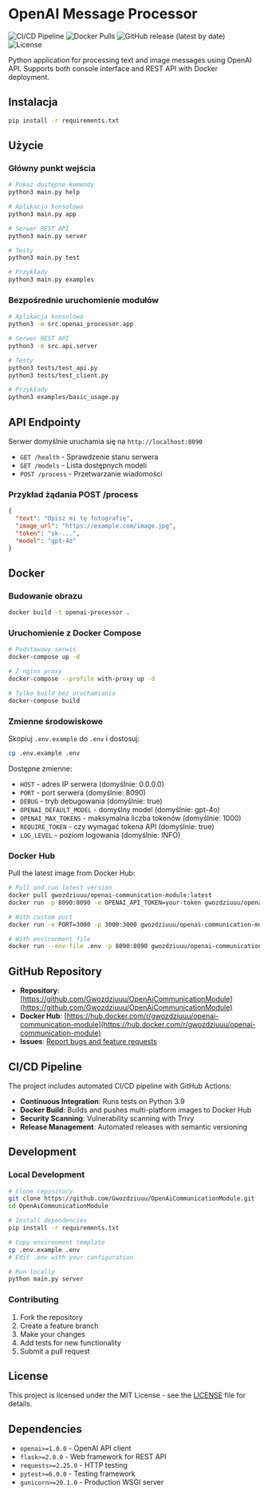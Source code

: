 # OpenAI Message Processor

![CI/CD Pipeline](https://github.com/Gwozdziuuu/OpenAiCommunicationModule/workflows/CI/CD%20Pipeline/badge.svg)
![Docker Pulls](https://img.shields.io/docker/pulls/gwozdziuuu/openai-communication-module)
![GitHub release (latest by date)](https://img.shields.io/github/v/release/Gwozdziuuu/OpenAiCommunicationModule)
![License](https://img.shields.io/github/license/Gwozdziuuu/OpenAiCommunicationModule)

Python application for processing text and image messages using OpenAI API. Supports both console interface and REST API with Docker deployment.

## Instalacja

```bash
pip install -r requirements.txt
```

## Użycie

### Główny punkt wejścia

```bash
# Pokaż dostępne komendy
python3 main.py help

# Aplikacja konsolowa
python3 main.py app

# Serwer REST API
python3 main.py server

# Testy
python3 main.py test

# Przykłady
python3 main.py examples
```

### Bezpośrednie uruchomienie modułów

```bash
# Aplikacja konsolowa
python3 -m src.openai_processor.app

# Serwer REST API
python3 -m src.api.server

# Testy
python3 tests/test_api.py
python3 tests/test_client.py

# Przykłady
python3 examples/basic_usage.py
```

## API Endpointy

Serwer domyślnie uruchamia się na `http://localhost:8090`

- `GET /health` - Sprawdzenie stanu serwera
- `GET /models` - Lista dostępnych modeli
- `POST /process` - Przetwarzanie wiadomości

### Przykład żądania POST /process

```json
{
  "text": "Opisz mi tę fotografię",
  "image_url": "https://example.com/image.jpg",
  "token": "sk-...",
  "model": "gpt-4o"
}
```

## Docker

### Budowanie obrazu

```bash
docker build -t openai-processor .
```

### Uruchomienie z Docker Compose

```bash
# Podstawowy serwis
docker-compose up -d

# Z nginx proxy
docker-compose --profile with-proxy up -d

# Tylko build bez uruchamiania
docker-compose build
```

### Zmienne środowiskowe

Skopiuj `.env.example` do `.env` i dostosuj:

```bash
cp .env.example .env
```

Dostępne zmienne:
- `HOST` - adres IP serwera (domyślnie: 0.0.0.0)
- `PORT` - port serwera (domyślnie: 8090) 
- `DEBUG` - tryb debugowania (domyślnie: true)
- `OPENAI_DEFAULT_MODEL` - domyślny model (domyślnie: gpt-4o)
- `OPENAI_MAX_TOKENS` - maksymalna liczba tokenów (domyślnie: 1000)
- `REQUIRE_TOKEN` - czy wymagać tokena API (domyślnie: true)
- `LOG_LEVEL` - poziom logowania (domyślnie: INFO)

### Docker Hub

Pull the latest image from Docker Hub:

```bash
# Pull and run latest version
docker pull gwozdziuuu/openai-communication-module:latest
docker run -p 8090:8090 -e OPENAI_API_TOKEN=your-token gwozdziuuu/openai-communication-module:latest

# With custom port
docker run -e PORT=3000 -p 3000:3000 gwozdziuuu/openai-communication-module:latest

# With environment file
docker run --env-file .env -p 8090:8090 gwozdziuuu/openai-communication-module:latest
```

## GitHub Repository

- **Repository**: [https://github.com/Gwozdziuuu/OpenAiCommunicationModule](https://github.com/Gwozdziuuu/OpenAiCommunicationModule)
- **Docker Hub**: [https://hub.docker.com/r/gwozdziuuu/openai-communication-module](https://hub.docker.com/r/gwozdziuuu/openai-communication-module)
- **Issues**: [Report bugs and feature requests](https://github.com/Gwozdziuuu/OpenAiCommunicationModule/issues)

## CI/CD Pipeline

The project includes automated CI/CD pipeline with GitHub Actions:

- **Continuous Integration**: Runs tests on Python 3.9
- **Docker Build**: Builds and pushes multi-platform images to Docker Hub
- **Security Scanning**: Vulnerability scanning with Trivy
- **Release Management**: Automated releases with semantic versioning

## Development

### Local Development

```bash
# Clone repository
git clone https://github.com/Gwozdziuuu/OpenAiCommunicationModule.git
cd OpenAiCommunicationModule

# Install dependencies
pip install -r requirements.txt

# Copy environment template
cp .env.example .env
# Edit .env with your configuration

# Run locally
python main.py server
```

### Contributing

1. Fork the repository
2. Create a feature branch
3. Make your changes
4. Add tests for new functionality
5. Submit a pull request

## License

This project is licensed under the MIT License - see the [LICENSE](LICENSE) file for details.

## Dependencies

- `openai>=1.0.0` - OpenAI API client
- `flask>=2.0.0` - Web framework for REST API
- `requests>=2.25.0` - HTTP testing
- `pytest>=6.0.0` - Testing framework
- `gunicorn>=20.1.0` - Production WSGI server